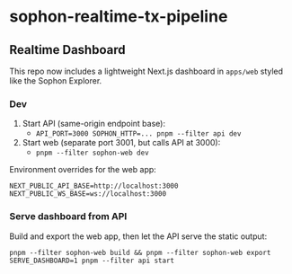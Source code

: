 # sophon-realtime-tx-pipeline

## Realtime Dashboard

This repo now includes a lightweight Next.js dashboard in `apps/web` styled like the Sophon Explorer.

### Dev

1. Start API (same-origin endpoint base):
   - `API_PORT=3000 SOPHON_HTTP=... pnpm --filter api dev`
2. Start web (separate port 3001, but calls API at 3000):
   - `pnpm --filter sophon-web dev`

Environment overrides for the web app:

```
NEXT_PUBLIC_API_BASE=http://localhost:3000
NEXT_PUBLIC_WS_BASE=ws://localhost:3000
```

### Serve dashboard from API

Build and export the web app, then let the API serve the static output:

```
pnpm --filter sophon-web build && pnpm --filter sophon-web export
SERVE_DASHBOARD=1 pnpm --filter api start
```

